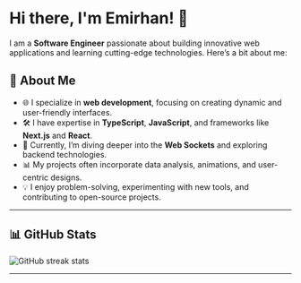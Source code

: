 # Hi there, I'm Emirhan! 👋

I am a **Software Engineer** passionate about building innovative web applications and learning cutting-edge technologies. Here’s a bit about me:

## 🚀 About Me
- 🌐 I specialize in **web development**, focusing on creating dynamic and user-friendly interfaces.
- 🛠️ I have expertise in **TypeScript**, **JavaScript**, and frameworks like **Next.js** and **React**.
- 🌱 Currently, I’m diving deeper into the **Web Sockets** and exploring backend technologies.
- 📊 My projects often incorporate data analysis, animations, and user-centric designs.
- 💡 I enjoy problem-solving, experimenting with new tools, and contributing to open-source projects.

---

## 📊 GitHub Stats
![GitHub streak stats](https://streak-stats.demolab.com/?user=emirhansobuoglu&theme=radical)

---


